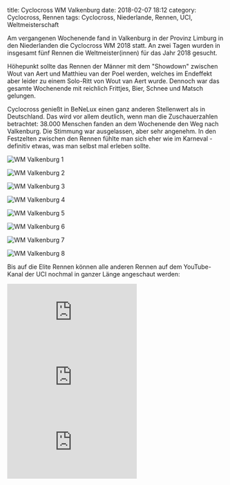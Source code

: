 title: Cyclocross WM Valkenburg
date: 2018-02-07 18:12
category: Cyclocross, Rennen
tags: Cyclocross, Niederlande, Rennen, UCI, Weltmeisterschaft

Am vergangenen Wochenende fand in Valkenburg in der Provinz Limburg in den Niederlanden die Cyclocross WM 2018 statt. An zwei Tagen wurden in insgesamt fünf Rennen die Weltmeister(innen) für das Jahr 2018 gesucht.

Höhepunkt sollte das Rennen der Männer mit dem "Showdown" zwischen Wout van Aert und Matthieu van der Poel werden, welches im Endeffekt aber leider zu einem Solo-Ritt von Wout van Aert wurde. Dennoch war das gesamte Wochenende mit reichlich Frittjes, Bier, Schnee und Matsch gelungen.

Cyclocross genießt in BeNeLux einen ganz anderen Stellenwert als in Deutschland. Das wird vor allem deutlich, wenn man die Zuschauerzahlen betrachtet: 38.000 Menschen fanden an dem Wochenende den Weg nach Valkenburg. Die Stimmung war ausgelassen, aber sehr angenehm. In den Festzelten zwischen den Rennen fühlte man sich eher wie im Karneval - definitiv etwas, was man selbst mal erleben sollte.

![WM Valkenburg 1](https://velovivre.de/wp-content/uploads/2018/02/CX_1.jpg)

![WM Valkenburg 2](https://velovivre.de/wp-content/uploads/2018/02/CX_4.jpg)

![WM Valkenburg 3](https://velovivre.de/wp-content/uploads/2018/02/CX_8.jpg)

![WM Valkenburg 4](https://velovivre.de/wp-content/uploads/2018/02/CX_3.jpg)

![WM Valkenburg 5](https://velovivre.de/wp-content/uploads/2018/02/CX_5.jpg)

![WM Valkenburg 6](https://velovivre.de/wp-content/uploads/2018/02/CX_6.jpg)

![WM Valkenburg 7](https://velovivre.de/wp-content/uploads/2018/02/CX_7.jpg)

![WM Valkenburg 8](https://velovivre.de/wp-content/uploads/2018/02/CX_2.jpg)

Bis auf die Elite Rennen können alle anderen Rennen auf dem YouTube-Kanal der UCI nochmal in ganzer Länge angeschaut werden:

<div class="youtube youtube-16x9">
<iframe src="https://www.youtube.com/embed/omKE_ZSOmP0" frameborder="0" allow="accelerometer; autoplay; encrypted-media; gyroscope; picture-in-picture" allowfullscreen></iframe>
</div>

<div class="youtube youtube-16x9">
<iframe src="https://www.youtube.com/embed/xIGmfJhMSb8" frameborder="0" allow="accelerometer; autoplay; encrypted-media; gyroscope; picture-in-picture" allowfullscreen></iframe>
</div>

<div class="youtube youtube-16x9">
<iframe src="https://www.youtube.com/embed/w2RaZ0eEcxs" frameborder="0" allow="accelerometer; autoplay; encrypted-media; gyroscope; picture-in-picture" allowfullscreen></iframe>
</div>
